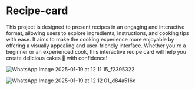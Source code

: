 # Recipe-card

This project is designed to present recipes in an engaging and interactive format, allowing users to explore ingredients, instructions, and cooking tips with ease. 
It aims to make the cooking experience more enjoyable by offering a visually appealing and user-friendly interface. 
Whether you're a beginner or an experienced cook, this interactive recipe card will help you create delicious cakes 🎂 with confidence!

![WhatsApp Image 2025-01-19 at 12 11 15_f2395322](https://github.com/user-attachments/assets/3e7fa159-0b78-405f-ae6d-478b6ac85878)

![WhatsApp Image 2025-01-19 at 12 12 01_d84a516d](https://github.com/user-attachments/assets/b6a91aa1-181b-4924-bdf8-707fd157e175)

